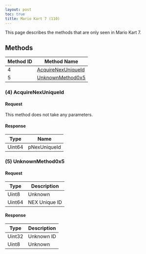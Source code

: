```yaml
---
layout: post
toc: true
title: Mario Kart 7 (110)
---
```


This page describes the methods that are only seen in Mario Kart 7.

## Methods

| Method ID | Method Name                                 |
| --------- | ------------------------------------------- |
| 4         | [AcquireNexUniqueId](#4-acquirenexuniqueid) |
| 5         | [UnknownMethod0x5](#5-unknownmethod0x5)     |

### (4) AcquireNexUniqueId
#### Request
This method does not take any parameters.

#### Response

| Type   | Name         |
| ------ | ------------ |
| Uint64 | pNexUniqueId |

### (5) UnknownMethod0x5
#### Request

| Type   | Description   |
|--------|---------------|
| Uint8  | Unknown       |
| Uint64 | NEX Unique ID |

#### Response

| Type   | Description |
|--------|-------------|
| Uint32 | Unknown ID  |
| Uint8  | Unknown     |
